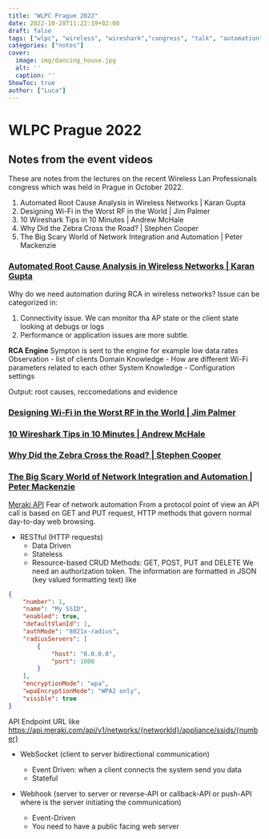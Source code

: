 ```yaml
---
title: "WLPC Prague 2022"
date: 2022-10-28T11:22:19+02:00
draft: false
tags: ["wlpc", "wireless", "wireshark","congress", "talk", "automation", "troubleshooting", "design", "roaming"]
categories: ["notes"]
cover:
  image: img/dancing_house.jpg
  alt: ''
  caption: ''
ShowToc: true
author: ["Luca"]
---
```

# WLPC Prague 2022
## Notes from the event videos
These are notes from the lectures on the recent Wireless Lan Professionals congress which was held in Prague in October 2022.

1. Automated Root Cause Analysis in Wireless Networks | Karan Gupta
2. Designing Wi-Fi in the Worst RF in the World | Jim Palmer
3. 10 Wireshark Tips in 10 Minutes | Andrew McHale
4. Why Did the Zebra Cross the Road? | Stephen Cooper
5. The Big Scary World of Network Integration and Automation | Peter Mackenzie

### [Automated Root Cause Analysis in Wireless Networks | Karan Gupta](https://www.youtube.com/watch?v=34m0u23_izY)
Why do we need automation during RCA in wireless networks?
Issue can be categorized in:
1. Connectivity issue. We can monitor tha AP state or the client state looking at debugs or logs
2. Performance or application issues are more subtle.

**RCA Engine**
Sympton is sent to the engine for example low data rates
Observation - list of clients
Domain Knowledge - How are different Wi-Fi parameters related to each other
System Knowledge - Configuration settings

Output: root causes, reccomedations and evidence

### [Designing Wi-Fi in the Worst RF in the World | Jim Palmer](https://www.youtube.com/watch?v=03JrHGQGTG4)

### [10 Wireshark Tips in 10 Minutes | Andrew McHale](https://www.youtube.com/watch?v=SX20l-ZsiEU)

### [Why Did the Zebra Cross the Road? | Stephen Cooper](https://www.youtube.com/watch?v=j3A0-EIQueE)

### [The Big Scary World of Network Integration and Automation | Peter Mackenzie](https://www.youtube.com/watch?v=QG74IZSor_s)
[Meraki API](https://developer.cisco.com/meraki/api-v1/)
Fear of network automation
From a protocol point of view an API call is based on GET and PUT request, HTTP methods that govern normal day-to-day web browsing.
- RESTful (HTTP requests)
  - Data Driven
  - Stateless
  - Resource-based
CRUD Methods: GET, POST, PUT and DELETE
We need an authorization token. The information are formatted in JSON (key valued formatting text) like 

```json
{
    "number": 1,
    "name": "My SSID",
    "enabled": true,
    "defaultVlanId": 1,
    "authMode": "8021x-radius",
    "radiusServers": [
        {
            "host": "0.0.0.0",
            "port": 1000
        }
    ],
    "encryptionMode": "wpa",
    "wpaEncryptionMode": "WPA2 only",
    "visible": true
}
```

API Endpoint URL like https://api.meraki.com/api/v1/networks/{networkId}/appliance/ssids/{number}

- WebSocket (client to server bidirectional communication)
  - Event Driven: when a client connects the system send you data
  - Stateful
 
- Webhook (server to server or reverse-API or callback-API or push-API where is the server initiating the communication)
  - Event-Driven
  - You need to have a public facing web server
